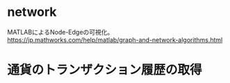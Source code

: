 # network
MATLABによるNode-Edgeの可視化。
https://jp.mathworks.com/help/matlab/graph-and-network-algorithms.html

# 通貨のトランザクション履歴の取得
